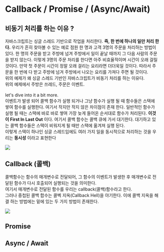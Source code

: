 # Callback / Promise / (Async/Await)

## 비동기 처리를 하는 이유 ?

자바스크립트는 싱글 스레드 기반으로 작업을 처리한다. <strong>즉, 한 번에 하나의 일만 처리 한다.</strong> 우리가 흔히 찾아볼 수 있는 예로 점원 한 명과 고객 3명의 주문을 처리하는 방법이 있다. 한 명의 주문을 받고 주방에 넘겨 주방에서 일이 끝날 때까지 그 다음 사람의 주문을 받지 않는다. 이렇게 3명의 주문 처리를 한다면 아주 비효율적이며 시간이 오래 걸릴 것이다. 만약 첫 주문이 시간이 정말 오래 걸리는 요리라면 더더욱일 것이다. 따라서 주문을 한 번에 다 받고 주방에 넘겨 주방에서 나오는 요리를 가져다 주면 될 것이다.
<br />
위의 예제가 왜 싱글 스레드 기반인 자바스크립트가 비동기 처리를 하는 이유다.
<br />
위의 예제에서 주방은 쓰레드, 주문은 이벤트.
<br /><br />
let's dive into it a bit more.
<br />
이벤트가 발생 되어 콜백 함수가 실행 되거나 그냥 함수가 실행 될 때 함수들은 스택에 쌓여 함수를 실행한다. 여기서 작지만 작지 않은 차이점이 존재 한다. 일반적인 함수가 실행 될 때는 스택에 바로 바로 쌓여 가장 늦게 들어온 순서대로 함수가 처리된다. <strong>이것이 First In Last Out</strong> 이다. 여기서 콜백 함수는 콜백 큐에 가서 대기한다. 대기하고 있는 콜백 함수들은 스택이 비워지게 될 때만 스택에 옮겨져 실행 된다.
<br />
이렇게 스택이 하나인 싱글 스레드임에도 여러 가지 일을 동시적으로 처리하는 것을 우리는 <strong>동시성</strong> 이라고 표현한다

![](https://miro.medium.com/max/1400/1*4XElRWCtF7C2XThHLYSBLQ.gif)


## Callback (콜백)

콜백함수는 함수의 매개변수로 전달되어, 그 함수의 이벤트가 발생한 후 매개변수로 전달된 함수가 다시 호출되어 실행되는 것을 의미한다.
<br>
여기서 매개변수로 전달된 함수를 우리는 callback(콜백)함수라고 한다.
<br>
그러나 중첩된 콜백 합수는 콜벡 지옥(Callback Hell)을 야기한다. 이에 콜백 지옥을 해결 하는 방법에는 밑에 있는 두 가지 방법이 존재한다.

![](https://miro.medium.com/max/1400/1*YCh1fXt_Ycf-00a9E88-Hg.png)

## Promise

## Async / Await
